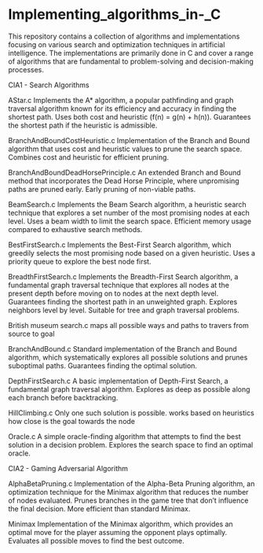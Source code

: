 # Implementing_algorithms_in-_C
This repository contains a collection of algorithms and implementations focusing on various search and optimization techniques in artificial intelligence. The implementations are primarily done in C and cover a range of algorithms that are fundamental to problem-solving and decision-making processes.

CIA1 - Search Algorithms

AStar.c
Implements the A* algorithm, a popular pathfinding and graph traversal algorithm known for its efficiency and accuracy in finding the shortest path.
Uses both cost and heuristic (f(n) = g(n) + h(n)).
Guarantees the shortest path if the heuristic is admissible.

BranchAndBoundCostHeuristic.c
Implementation of the Branch and Bound algorithm that uses cost and heuristic values to prune the search space.
Combines cost and heuristic for efficient pruning.

BranchAndBoundDeadHorsePrinciple.c
An extended Branch and Bound method that incorporates the Dead Horse Principle, where unpromising paths are pruned early.
Early pruning of non-viable paths.

BeamSearch.c
Implements the Beam Search algorithm, a heuristic search technique that explores a set number of the most promising nodes at each level.
Uses a beam width to limit the search space.
Efficient memory usage compared to exhaustive search methods.

BestFirstSearch.c
Implements the Best-First Search algorithm, which greedily selects the most promising node based on a given heuristic.
Uses a priority queue to explore the best node first.

BreadthFirstSearch.c
Implements the Breadth-First Search algorithm, a fundamental graph traversal technique that explores all nodes at the present depth before moving on to nodes at the next depth level.
Guarantees finding the shortest path in an unweighted graph.
Explores neighbors level by level.
Suitable for tree and graph traversal problems.

British museum search.c
maps all possible ways and paths to travers from source to goal

BranchAndBound.c
Standard implementation of the Branch and Bound algorithm, which systematically explores all possible solutions and prunes suboptimal paths.
Guarantees finding the optimal solution.


DepthFirstSearch.c
A basic implementation of Depth-First Search, a fundamental graph traversal algorithm.
Explores as deep as possible along each branch before backtracking.

HillClimbing.c
Only one such solution is possible. works based on heuristics how close is the goal towards the node

Oracle.c
A simple oracle-finding algorithm that attempts to find the best solution in a decision problem.
Explores the search space to find an optimal oracle.


CIA2 - Gaming Adversarial Algorithm

AlphaBetaPruning.c
Implementation of the Alpha-Beta Pruning algorithm, an optimization technique for the Minimax algorithm that reduces the number of nodes evaluated.
Prunes branches in the game tree that don’t influence the final decision.
More efficient than standard Minimax.

Minimax
Implementation of the Minimax algorithm, which provides an optimal move for the player assuming the opponent plays optimally.
Evaluates all possible moves to find the best outcome.
